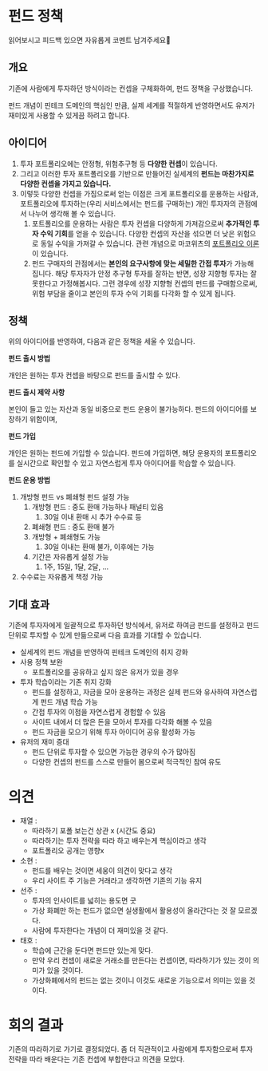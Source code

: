 # 펀드 정책

읽어보시고 피드백 있으면 자유롭게 코멘트 남겨주세요🙂

## 개요

기존에 사람에게 투자하던 방식이라는 컨셉을 구체화하여, 펀드 정책을 구상했습니다.

펀드 개념이 핀테크 도메인의 핵심인 만큼, 실제 세계를 적절하게 반영하면서도 유저가 재미있게 사용할 수 있게끔 하려고 합니다.

## 아이디어

1. 투자 포트폴리오에는 안정형, 위험추구형 등 **다양한 컨셉**이 있습니다. 
2. 그리고 이러한 투자 포트폴리오를 기반으로 만들어진 실세계의 **펀드는 마찬가지로 다양한 컨셉을 가지고 있습니다.**
3. 이렇듯 다양한 컨셉을 가짐으로써 얻는 이점은 크게 포트폴리오를 운용하는 사람과, 포트폴리오에 투자하는(우리 서비스에서는 펀드를 구매하는) 개인 투자자의 관점에서 나누어 생각해 볼 수 있습니다.
    1. 포트폴리오를 운용하는 사람은 투자 컨셉을 다양하게 가져감으로써 **추가적인 투자 수익 기회**를 얻을 수 있습니다. 다양한 컨셉의 자산을 섞으면 더 낮은 위험으로 동일 수익을 가져갈 수 있습니다. 관련 개념으로 마코위츠의 [포트폴리오 이론](https://dic.mk.co.kr/cp/pop/today.php?dic_key=16911)이 있습니다. 
    2. 펀드 구매자의 관점에서는 **본인의 요구사항에 맞는 세밀한 간접 투자**가 가능해집니다. 해당 투자자가 안정 추구형 투자를 잘하는 반면, 성장 지향형 투자는 잘 못한다고 가정해봅시다. 그런 경우에 성장 지향형 컨셉의 펀드를 구매함으로써, 위험 부담을 줄이고 본인의 투자 수익 기회를 다각화 할 수 있게 됩니다. 

## 정책

위의 아이디어를 반영하여, 다음과 같은 정책을 세울 수 있습니다. 

**펀드 출시 방법**

개인은 원하는 투자 컨셉을 바탕으로 펀드를 출시할 수 있다.

**펀드 출시 제약 사항**

본인이 들고 있는 자산과 동일 비중으로 펀드 운용이 불가능하다. 펀드의 아이디어를 보장하기 위함이며, 

**펀드 가입**

개인은 원하는 펀드에 가입할 수 있습니다. 펀드에 가입하면, 해당 운용자의 포트폴리오를 실시간으로 확인할 수 있고 자연스럽게 투자 아이디어를 학습할 수 있습니다.

**펀드 운용 방법**

1. 개방형 펀드 vs 폐쇄형 펀드 설정 가능
    1. 개방형 펀드 : 중도 환매 가능하나 패널티 있음
        1. 30일 이내 환매 시 추가 수수료 등
    2. 폐쇄형 펀드 : 중도 환매 불가
    3. 개방형 + 폐쇄형도 가능
        1. 30일 이내는 환매 불가, 이후에는 가능
    4. 기간은 자유롭게 설정 가능
        1. 1주, 15일, 1달, 2달, …
2. 수수료는 자유롭게 책정 가능

## 기대 효과

기존에 투자자에게 일괄적으로 투자하던 방식에서, 유저로 하여금 펀드를 설정하고 펀드 단위로 투자할 수 있게 만듦으로써 다음 효과를 기대할 수 있습니다. 

- 실세계의 펀드 개념을 반영하여 핀테크 도메인의 취지 강화
- 사용 정책 보완
    - 포트폴리오를 공유하고 싶지 않은 유저가 있을 경우
- 투자 학습이라는 기존 취지 강화
    - 펀드를 설정하고, 자금을 모아 운용하는 과정은 실제 펀드와 유사하여 자연스럽게 펀드 개념 학습 가능
    - 간접 투자의 이점을 자연스럽게 경험할 수 있음
    - 사이트 내에서 더 많은 돈을 모아서 투자를 다각화 해볼 수 있음
    - 펀드 자금을 모으기 위해 투자 아이디어 공유 활성화 가능
- 유저의 재미 증대
    - 펀드 단위로 투자할 수 있으면 가능한 경우의 수가 많아짐
    - 다양한 컨셉의 펀드를 스스로 만들어 봄으로써 적극적인 참여 유도

# 의견

- 재열 :
    - 따라하기 포폴 보는건 상관 x (시간도 중요)
    - 따라하기는 투자 전략을 따라 하고 배우는게 핵심이라고 생각
    - 포트폴리오 공개는 영향x
- 소현 :
    - 펀드를 배우는 것이면 세웅이 의견이 맞다고 생각
    - 우리 사이트 주 기능은 거래라고 생각하면 기존의 기능 유지
- 선주 :
    - 투자의 인사이트를 넓히는 용도면 굿
    - 가상 화폐만 하는 펀드가 없으면 실생활에서 활용성이 올라간다는 것 잘 모르겠다.
    - 사람에 투자한다는 개념이 더 재미있을 것 같다.
- 태호 :
    - 학습에 근간을 둔다면 펀드만 있는게 맞다.
    - 만약 우리 컨셉이 새로운 거래소를 만든다는 컨셉이면, 따라하기가 있는 것이 의미가 있을 것이다.
    - 가상화폐에서의 펀드는 없는 것이니 이것도 새로운 기능으로서 의미는 있을 것이다.

# 회의 결과
기존의 따라하기로 가기로 결정되었다. 좀 더 직관적이고 사람에게 투자함으로써 투자 전략을 따라 배운다는 기존 컨셉에 부합한다고 의견을 모았다. 
